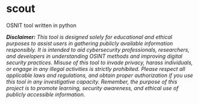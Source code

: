 # scout
OSNIT tool written in python

***Disclaimer:*** *This tool is designed solely for educational and ethical purposes to assist users in gathering publicly available information responsibly. It is intended to aid cybersecurity professionals, researchers, and developers in understanding OSINT methods and improving digital security practices. Misuse of this tool to invade privacy, harass individuals, or engage in any illegal activities is strictly prohibited. Please respect all applicable laws and regulations, and obtain proper authorization if you use this tool in any investigative capacity. Remember, the purpose of this project is to promote learning, security awareness, and ethical use of publicly accessible information.*
